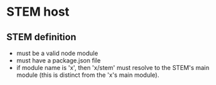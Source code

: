 # STEM host




## STEM definition
- must be a valid node module
- must have a package.json file
- if module name is 'x', then 'x/stem' must resolve to the STEM's main module (this is distinct from the 'x's main module).
